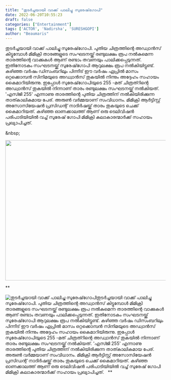 ```yaml
---
title: "തുടർച്ചയായി വാക്ക് പാലിച്ചു സുരേഷ്‌ഗോപി"
date: 2022-06-20T10:55:23
draft: false
categories: ["Entertainment"]
tags: ['ACTOR', 'Nadirsha', 'SURESHGOPI']
author: "Beaumaris"
---
```


തുടർച്ചയായി വാക്ക് പാലിച്ചു സുരേഷ്‌ഗോപി. പുതിയ ചിത്രത്തിന്റെ അഡ്വാൻസ് കിട്ടുമ്പോൾ മിമിക്രി താരങ്ങളുടെ സംഘടനയ്ക്ക് രണ്ടുലക്ഷം രൂപ നൽകുമെന്ന താരത്തിന്റെ വാക്കുകൾ ആണ് രണ്ടാം തവണയും പാലിക്കപ്പെടുന്നത്. ഇതിനോടകം സംഘടനയ്ക്ക് സുരേഷ്‌ഗോപി ആറുലക്ഷം രൂപ നൽകിയിട്ടുണ്ട്. കഴിഞ്ഞ വർഷം ഡിസംബറിലും പിന്നീട് ഈ വർഷം ഏപ്രിൽ മാസം ഒറ്റക്കൊമ്പൻ സിനിമയുടെ അഡ്വാൻസ് തുകയിൽ നിന്നും അദ്ദേഹം സഹായം കൈമാറിയിരുന്നു. ഇപ്പോൾ സുരേഷ്‌ഗോപിയുടെ 255 -മത് ചിത്രത്റിന്റെ അഡ്വാൻസ് തുകയിൽ നിന്നാണ് താരം രണ്ടുലക്ഷം സംഘടനയ്ക്ക് നൽകിയത്. 'എസ്ജി 255' എന്നാണു താരത്തിന്റെ പുതിയ ചിത്രത്തിന് നൽകിയിരിക്കുന്ന താത്കാലികമായ പേര്. അരുൺ വർമ്മയാണ് സംവിധാനം. മിമിക്രി ആർട്ടിസ്റ്റ് അസോസിയേഷൻ പ്രസിഡന്റ് നാദിർഷയ്ക്ക് താരം തുകയുടെ ചെക്ക് കൈമാറിയത്. കഴിഞ്ഞ ഓണക്കാലത്ത് ആണ് ഒരു ടെലിവിഷൻ പരിപാടിയിയിൽ വച്ച് സുരേഷ് ഗോപി മിമിക്രി കലാകാരന്മാർക്ക് സഹായം പ്രഖ്യാപിച്ചത്.

&amp;nbsp;

<img class="size-full wp-image-340034 aligncenter" src="https://cdn.boolokam.com/articles/2022/06/fwfwffff-2.jpg" alt="" width="845" height="440" />

**


![തുടർച്ചയായി വാക്ക് പാലിച്ചു സുരേഷ്‌ഗോപി](https://cdn.boolokam.com/articles/2022/06/fwfwffff-2.jpg)തുടർച്ചയായി വാക്ക് പാലിച്ചു സുരേഷ്‌ഗോപി. പുതിയ ചിത്രത്തിന്റെ അഡ്വാൻസ് കിട്ടുമ്പോൾ മിമിക്രി താരങ്ങളുടെ സംഘടനയ്ക്ക് രണ്ടുലക്ഷം രൂപ നൽകുമെന്ന താരത്തിന്റെ വാക്കുകൾ ആണ് രണ്ടാം തവണയും പാലിക്കപ്പെടുന്നത്. ഇതിനോടകം സംഘടനയ്ക്ക് സുരേഷ്‌ഗോപി ആറുലക്ഷം രൂപ നൽകിയിട്ടുണ്ട്. കഴിഞ്ഞ വർഷം ഡിസംബറിലും പിന്നീട് ഈ വർഷം ഏപ്രിൽ മാസം ഒറ്റക്കൊമ്പൻ സിനിമയുടെ അഡ്വാൻസ് തുകയിൽ നിന്നും അദ്ദേഹം സഹായം കൈമാറിയിരുന്നു. ഇപ്പോൾ സുരേഷ്‌ഗോപിയുടെ 255 -മത് ചിത്രത്റിന്റെ അഡ്വാൻസ് തുകയിൽ നിന്നാണ് താരം രണ്ടുലക്ഷം സംഘടനയ്ക്ക് നൽകിയത്. 'എസ്ജി 255' എന്നാണു താരത്തിന്റെ പുതിയ ചിത്രത്തിന് നൽകിയിരിക്കുന്ന താത്കാലികമായ പേര്. അരുൺ വർമ്മയാണ് സംവിധാനം. മിമിക്രി ആർട്ടിസ്റ്റ് അസോസിയേഷൻ പ്രസിഡന്റ് നാദിർഷയ്ക്ക് താരം തുകയുടെ ചെക്ക് കൈമാറിയത്. കഴിഞ്ഞ ഓണക്കാലത്ത് ആണ് ഒരു ടെലിവിഷൻ പരിപാടിയിയിൽ വച്ച് സുരേഷ് ഗോപി മിമിക്രി കലാകാരന്മാർക്ക് സഹായം പ്രഖ്യാപിച്ചത്. &nbsp; **
